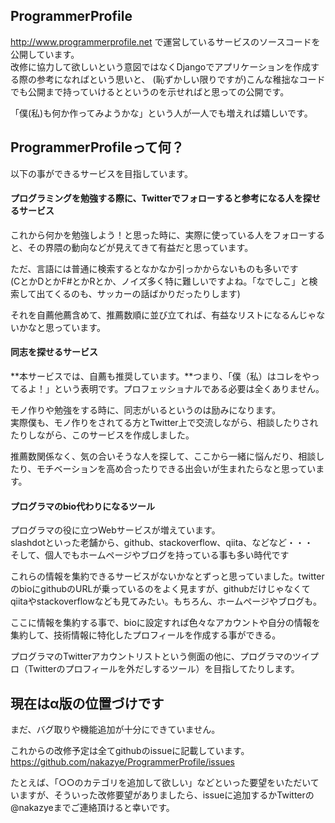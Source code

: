 ## ProgrammerProfile

http://www.programmerprofile.net で運営しているサービスのソースコードを公開しています。  
改修に協力して欲しいという意図ではなくDjangoでアプリケーションを作成する際の参考になればという思いと、
(恥ずかしい限りですが)こんな稚拙なコードでも公開まで持っていけるとというのを示せればと思っての公開です。

「僕(私)も何か作ってみようかな」という人が一人でも増えれば嬉しいです。

## ProgrammerProfileって何？

以下の事ができるサービスを目指しています。

#### プログラミングを勉強する際に、Twitterでフォローすると参考になる人を探せるサービス

これから何かを勉強しよう！と思った時に、実際に使っている人をフォローすると、その界隈の動向などが見えてきて有益だと思っています。

ただ、言語には普通に検索するとなかなか引っかからないものも多いです  
(CとかDとかF#とかRとか、ノイズ多く特に難しいですよね。「なでしこ」と検索して出てくるのも、サッカーの話ばかりだったりします)

それを自薦他薦含めて、推薦数順に並び立てれば、有益なリストになるんじゃないかなと思っています。

#### 同志を探せるサービス

**本サービスでは、自薦も推奨しています。**つまり、「僕（私）はコレをやってるよ！」という表明です。プロフェッショナルである必要は全くありません。

モノ作りや勉強をする時に、同志がいるというのは励みになります。  
実際僕も、モノ作りをされてる方とTwitter上で交流しながら、相談したりされたりしながら、このサービスを作成しました。

推薦数関係なく、気の合いそうな人を探して、ここから一緒に悩んだり、相談したり、モチベーションを高め合ったりできる出会いが生まれたらなと思っています。

#### プログラマのbio代わりになるツール

プログラマの役に立つWebサービスが増えています。  
slashdotといった老舗から、github、stackoverflow、qiita、などなど・・・  
そして、個人でもホームページやブログを持っている事も多い時代です

これらの情報を集約できるサービスがないかなとずっと思っていました。twitterのbioにgithubのURLが乗っているのをよく見ますが、githubだけじゃなくて
qiitaやstackoverflowなども見てみたい。もちろん、ホームページやブログも。

ここに情報を集約する事で、bioに設定すれば色々なアカウントや自分の情報を集約して、技術情報に特化したプロフィールを作成する事ができる。

プログラマのTwitterアカウントリストという側面の他に、プログラマのツイプロ（Twitterのプロフィールを外だしするツール）を目指してたりします。

## 現在はα版の位置づけです

まだ、バグ取りや機能追加が十分にできていません。

これからの改修予定は全てgithubのissueに記載しています。  
https://github.com/nakazye/ProgrammerProfile/issues

たとえば、「○○のカテゴリを追加して欲しい」などといった要望をいただいていますが、そういった改修要望がありましたら、issueに追加するかTwitterの@nakazyeまでご連絡頂けると幸いです。

